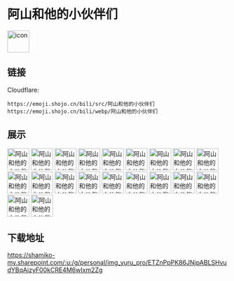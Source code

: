 # 阿山和他的小伙伴们
<img src="https://emoji.shojo.cn/bili/src/阿山和他的小伙伴们/icon.png" width="50" height="50" alt="icon">

## 链接
Cloudflare:
```
https://emoji.shojo.cn/bili/src/阿山和他的小伙伴们
https://emoji.shojo.cn/bili/webp/阿山和他的小伙伴们
```
## 展示
<img src="https://emoji.shojo.cn/bili/src/阿山和他的小伙伴们/阿山和他的小伙伴们-emmm.png" width="50" height="50" alt="阿山和他的小伙伴们-emmm">
<img src="https://emoji.shojo.cn/bili/src/阿山和他的小伙伴们/阿山和他的小伙伴们-阿这.png" width="50" height="50" alt="阿山和他的小伙伴们-阿这">
<img src="https://emoji.shojo.cn/bili/src/阿山和他的小伙伴们/阿山和他的小伙伴们-爱了爱了.png" width="50" height="50" alt="阿山和他的小伙伴们-爱了爱了">
<img src="https://emoji.shojo.cn/bili/src/阿山和他的小伙伴们/阿山和他的小伙伴们-暴露了.png" width="50" height="50" alt="阿山和他的小伙伴们-暴露了">
<img src="https://emoji.shojo.cn/bili/src/阿山和他的小伙伴们/阿山和他的小伙伴们-不敢看.png" width="50" height="50" alt="阿山和他的小伙伴们-不敢看">
<img src="https://emoji.shojo.cn/bili/src/阿山和他的小伙伴们/阿山和他的小伙伴们-不行.png" width="50" height="50" alt="阿山和他的小伙伴们-不行">
<img src="https://emoji.shojo.cn/bili/src/阿山和他的小伙伴们/阿山和他的小伙伴们-吃瓜.png" width="50" height="50" alt="阿山和他的小伙伴们-吃瓜">
<img src="https://emoji.shojo.cn/bili/src/阿山和他的小伙伴们/阿山和他的小伙伴们-动物之友.png" width="50" height="50" alt="阿山和他的小伙伴们-动物之友">
<img src="https://emoji.shojo.cn/bili/src/阿山和他的小伙伴们/阿山和他的小伙伴们-欢迎回家.png" width="50" height="50" alt="阿山和他的小伙伴们-欢迎回家">
<img src="https://emoji.shojo.cn/bili/src/阿山和他的小伙伴们/阿山和他的小伙伴们-惊吓.png" width="50" height="50" alt="阿山和他的小伙伴们-惊吓">
<img src="https://emoji.shojo.cn/bili/src/阿山和他的小伙伴们/阿山和他的小伙伴们-酷.png" width="50" height="50" alt="阿山和他的小伙伴们-酷">
<img src="https://emoji.shojo.cn/bili/src/阿山和他的小伙伴们/阿山和他的小伙伴们-流汗.png" width="50" height="50" alt="阿山和他的小伙伴们-流汗">
<img src="https://emoji.shojo.cn/bili/src/阿山和他的小伙伴们/阿山和他的小伙伴们-牛.png" width="50" height="50" alt="阿山和他的小伙伴们-牛">
<img src="https://emoji.shojo.cn/bili/src/阿山和他的小伙伴们/阿山和他的小伙伴们-怒.png" width="50" height="50" alt="阿山和他的小伙伴们-怒">
<img src="https://emoji.shojo.cn/bili/src/阿山和他的小伙伴们/阿山和他的小伙伴们-酸了.png" width="50" height="50" alt="阿山和他的小伙伴们-酸了">
<img src="https://emoji.shojo.cn/bili/src/阿山和他的小伙伴们/阿山和他的小伙伴们-问号.png" width="50" height="50" alt="阿山和他的小伙伴们-问号">
<img src="https://emoji.shojo.cn/bili/src/阿山和他的小伙伴们/阿山和他的小伙伴们-呜呜.png" width="50" height="50" alt="阿山和他的小伙伴们-呜呜">
<img src="https://emoji.shojo.cn/bili/src/阿山和他的小伙伴们/阿山和他的小伙伴们-笑.png" width="50" height="50" alt="阿山和他的小伙伴们-笑">
<img src="https://emoji.shojo.cn/bili/src/阿山和他的小伙伴们/阿山和他的小伙伴们-炸弹来咯.png" width="50" height="50" alt="阿山和他的小伙伴们-炸弹来咯">
<img src="https://emoji.shojo.cn/bili/src/阿山和他的小伙伴们/阿山和他的小伙伴们-自信叉腰.png" width="50" height="50" alt="阿山和他的小伙伴们-自信叉腰">

## 下载地址

https://shamiko-my.sharepoint.com/:u:/g/personal/img_yuru_pro/ETZnPpPK86JNjpABLSHvudYBqAizyF00kCRE4M6wIxm2Zg